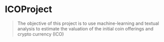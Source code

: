 # ICOProject

>The objective of this project is to use machine-learning and textual analysis to estimate the valuation of the initial coin offerings and crypto currency (ICO)
